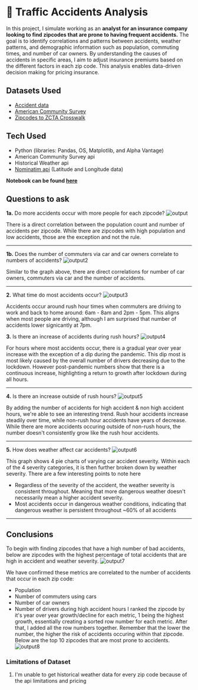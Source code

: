 # 🚗 Traffic Accidents Analysis 

In this project, I simulate working as an **analyst for an insurance company looking to find zipcodes that are prone to having frequent accidents.** The goal is to identify correlations and patterns between accidents, weather patterns, and demographic information such as population, commuting times, and number of car owners. By understanding the causes of accidents in specific areas, I aim to adjust insurance premiums based on the different factors in each zip code. This analysis enables data-driven decision making for pricing insurance.

## Datasets Used
- [Accident data](https://www.kaggle.com/datasets/sobhanmoosavi/us-accidents)
- [American Community Survey](https://www.census.gov/data/developers/data-sets/acs-5year.html)
- [Zipcodes to ZCTA Crosswalk](https://github.com/censusreporter/acs-aggregate/blob/master/crosswalks/zip_to_zcta/ZIP_ZCTA_README.md)
  
## Tech Used
- Python (libraries: Pandas, OS, Matplotlib, and Alpha Vantage)
- American Community Survey api
- Historical Weather api
- [Nominatim api](https://nominatim.org/) (Latitude and Longitude data)

**Notebook can be found [here](https://github.com/JasonSTLee/Greed-Flation/blob/main/alpha_api.ipynb)**

## Questions to ask

**1a.** Do more accidents occur with more people for each zipcode?
![output](https://github.com/user-attachments/assets/2d864438-7da3-4fef-af00-0b8efbc1d05d)

There is a direct correlation between the population count and number of accidents per zipcode. While there are zipcodes with high population and low accidents, those are the exception and not the rule.

---

**1b.** Does the number of commuters via car and car owners correlate to numbers of accidents?
![output2](https://github.com/user-attachments/assets/7fede9bd-e33b-4a92-bdff-a4c409d4878e)

Similar to the graph above, there are direct correlations for number of car owners, commuters via car and the number of accidents.

---

**2.** What time do most accidents occur?
![output3](https://github.com/user-attachments/assets/da774f98-92d2-4578-9372-fcdf780ed565)

Accidents occur around rush hour times when commuters are driving to work and back to home around: 6am - 8am and 2pm - 5pm. This aligns when most people are driving, although I am surprised that number of accidents lower signicantly at 7pm.

**3.** Is there an increase of accidents during rush hours?
![output4](https://github.com/user-attachments/assets/497b5199-10a6-4341-a7d9-56c5d662a002)

For hours where most accidents occur, there is a gradual year over year increase with the exception of a dip during the pandemic. This dip most is most likely caused by the overall number of drivers decreasing due to the lockdown. However post-pandemic numbers show that there is a continuous increase, highlighting a return to growth after lockdown during all hours.

---

**4.** Is there an increase outside of rush hours?
![output5](https://github.com/user-attachments/assets/9e8ad7cc-a198-4664-ab6c-1f7f45baa9c8)

By adding the number of accidents for high accident & non high accident hours, we're able to see an interesting trend. Rush hour accidents increase steadily over time, while non-rush hour accidents have years of decrease. While there are more accidents occuring outside of non-rush hours, the number doesn't consistently grow like the rush hour accidents. 

---

**5.** How does weather affect car accidents?
![output6](https://github.com/user-attachments/assets/3d18e8a2-549c-4285-8a9e-6d4e6fa3b814)

This graph shows 4 pie charts of varying car accident severity. Within each of the 4 severity categories, it is then further broken down by weather severity. There are a few interesting points to note here

- Regardless of the severity of the accident, the weather severity is consistent throughout. Meaning that more dangerous weather doesn't necessarily mean a higher accident severity.
- Most accidents occur in dangerous weather conditions, indicating that dangerous weather is persistent throughout ~60% of all accidents

---

## Conclusions

To begin with finding zipcodes that have a high number of bad accidents, below are zipcodes with the highest percentage of total accidents that are high in accident and weather severity.
![output7](https://github.com/user-attachments/assets/071952f4-299f-479a-8995-42f260d6421a)

We have confirmed these metrics are correlated to the number of accidents that occur in each zip code:
- Population
- Number of commuters using cars
- Number of car owners
- Number of drivers during high accident hours
I ranked the zipcode by it's year over year growth/decline for each metric, 1 being the highest growth, essentially creating a sorted row number for each metric. After that, I added all the row numbers together. Remember that the lower the number, the higher the risk of accidents occuring within that zipcode. Below are the top 10 zipcodes that are most prone to accidents.
![output8](https://github.com/user-attachments/assets/77094d63-4839-41cc-853b-a32b901ce902)

### Limitations of Dataset
1. I'm unable to get historical weather data for every zip code because of the api limitations and pricing
